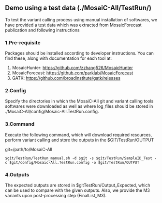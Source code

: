 ## Demo using a test data (./MosaiC-All/TestRun/)

To test the variant calling process using manual installation of softwares, we have provided a test data which was extracted from MosaicForecast publication and following instructions

### 1.Pre-requisite

Packages should be installed according to developer instructions. You can find these, along with documentation for each tool at:

1. MosaicHunter: https://github.com/zzhang526/MosaicHunter<br>
2. MosaicForecast: https://github.com/parklab/MosaicForecast<br>
3. GATK: https://github.com/broadinstitute/gatk/releases

### 2.Config

Specify the directories in which the MosaiC-All git and variant calling tools softwares were downloaded as well as where log_files should be stored in ./MosaiC-All/config/Mosaic-All.TestRun.config.

### 3.Command

Execute the following command, which will download required resources, perform variant calling and store the outputs in the $GIT/TestRun/OUTPUT

git=/path/to/MosaiC-All

```$git/TestRun/TestRun_manual.sh -d $git -s $git/TestRun/SampleID_Test -c $git/config/Mosaic-All.TestRun.config -o $git/TestRun/OUTPUT```

### 4.Outputs

The expected outputs are stored in $gitTestRun/Output_Expected, which can be used to compare with the given outputs. Also, we provide the M3 variants upon post-processing step (FinalList_M3).

